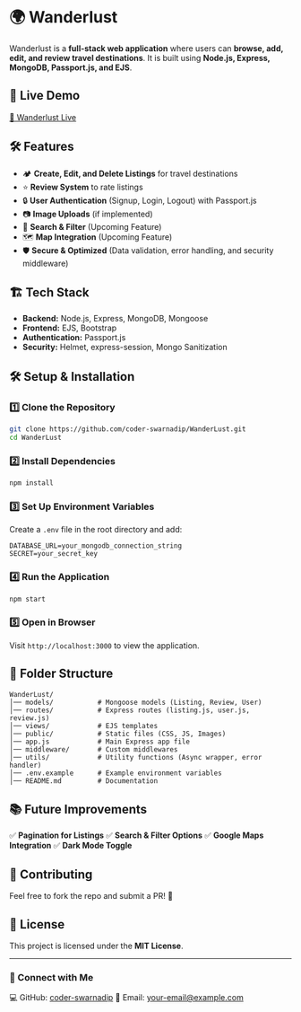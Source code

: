 # 🌍 Wanderlust

Wanderlust is a **full-stack web application** where users can **browse, add, edit, and review travel destinations**. It is built using **Node.js, Express, MongoDB, Passport.js, and EJS**.

## 🚀 Live Demo
[🔗 Wanderlust Live](https://wanderlust-2kif.onrender.com/listings)

## 🛠️ Features
- 🏕️ **Create, Edit, and Delete Listings** for travel destinations
- ⭐ **Review System** to rate listings
- 🔒 **User Authentication** (Signup, Login, Logout) with Passport.js
- 📷 **Image Uploads** (if implemented)
- 🔎 **Search & Filter** (Upcoming Feature)
- 🗺️ **Map Integration** (Upcoming Feature)
- 🛡️ **Secure & Optimized** (Data validation, error handling, and security middleware)

## 🏗️ Tech Stack
- **Backend:** Node.js, Express, MongoDB, Mongoose
- **Frontend:** EJS, Bootstrap
- **Authentication:** Passport.js
- **Security:** Helmet, express-session, Mongo Sanitization

## 🛠️ Setup & Installation

### 1️⃣ Clone the Repository
```sh
git clone https://github.com/coder-swarnadip/WanderLust.git
cd WanderLust
```

### 2️⃣ Install Dependencies
```sh
npm install
```

### 3️⃣ Set Up Environment Variables
Create a `.env` file in the root directory and add:
```env
DATABASE_URL=your_mongodb_connection_string
SECRET=your_secret_key
```

### 4️⃣ Run the Application
```sh
npm start
```

### 5️⃣ Open in Browser
Visit `http://localhost:3000` to view the application.

## 📌 Folder Structure
```
WanderLust/
│── models/           # Mongoose models (Listing, Review, User)
│── routes/           # Express routes (listing.js, user.js, review.js)
│── views/            # EJS templates
│── public/           # Static files (CSS, JS, Images)
│── app.js            # Main Express app file
│── middleware/       # Custom middlewares
│── utils/            # Utility functions (Async wrapper, error handler)
│── .env.example      # Example environment variables
│── README.md         # Documentation
```

## 📚 Future Improvements
✅ **Pagination for Listings**
✅ **Search & Filter Options**
✅ **Google Maps Integration**
✅ **Dark Mode Toggle**

## 🙌 Contributing
Feel free to fork the repo and submit a PR! 🚀

## 📜 License
This project is licensed under the **MIT License**.

---

### 📩 Connect with Me
💻 GitHub: [coder-swarnadip](https://github.com/coder-swarnadip)
📧 Email: your-email@example.com
